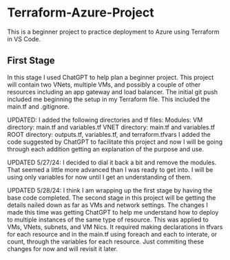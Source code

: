 # Terraform-Azure-Project
This is a beginner project to practice deployment to Azure using Terraform in VS Code. 

## First Stage
In this stage I used ChatGPT to help plan a beginner project. This project will contain two VNets, multiple VMs, and possibly a couple of other resources including an app gateway and load balancer. The initial git push included me beginning the setup in my Terraform file. This included the main.tf and .gitignore. 

UPDATED: I added the following directories and tf files:
            Modules:
                VM directory: main.tf and variables.tf
                VNET directory: main.tf and variables.tf
            ROOT directory: outputs.tf, variables.tf, and terraform.tfvars
        I added the code suggested by ChatGPT to facilitate this project and now I will be going through each addition getting an explanation of the purpose and use. 

UPDATED 5/27/24: I decided to dial it back a bit and remove the modules. That seemed a little more advanced than I was ready to get into. I will be using only variables for now until I get an understanding of them. 

UPDATED 5/28/24: I think I am wrapping up the first stage by having the base code completed. The second stage in this project will be getting the details nailed down as far as VMs and network settings. The changes I made this time was getting ChatGPT to help me understand how to deploy to multiple instances of the same type of resource. This was applied to VMs, VNets, subnets, and VM Nics. It required making declarations in tfvars for each resource and in the main.tf using foreach and each to interate, or count, through the variables for each resource. Just commiting these changes for now and will revisit it later. 